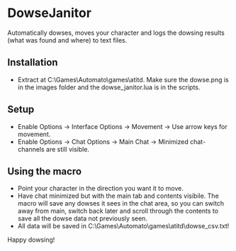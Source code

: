 # DowseJanitor

Automatically dowses, moves your character and logs the dowsing results (what was found and where) to text files.

## Installation

- Extract at C:\Games\Automato\games\atitd. Make sure the dowse.png is in the images folder and the dowse_janitor.lua is in the scripts.

## Setup

- Enable Options -> Interface Options -> Movement -> Use arrow keys for movement.
- Enable Options -> Chat Options -> Main Chat -> Minimized chat-channels are still visible.

## Using the macro

- Point your character in the direction you want it to move. 
- Have chat minimized but with the main tab and contents visibile. The macro will save any dowses it sees in the chat area, so you can switch away from main, switch back later and scroll through the contents to save all the dowse data not previously seen. 
- All data will be saved in C:\Games\Automato\games\atitd\dowse_csv.txt! 

Happy dowsing! 
